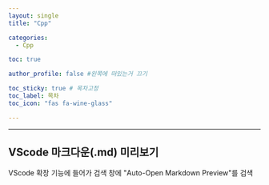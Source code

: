```yaml
---
layout: single
title: "Cpp"

categories:
  - Cpp

toc: true

author_profile: false #왼쪽에 떠있는거 끄기

toc_sticky: true # 목차고정
toc_label: 목차
toc_icon: "fas fa-wine-glass"

---
```



---
##  VScode 마크다운(.md) 미리보기 
 VScode 확장 기능에 들어가 검색 창에 "Auto-Open Markdown Preview"를 검색

